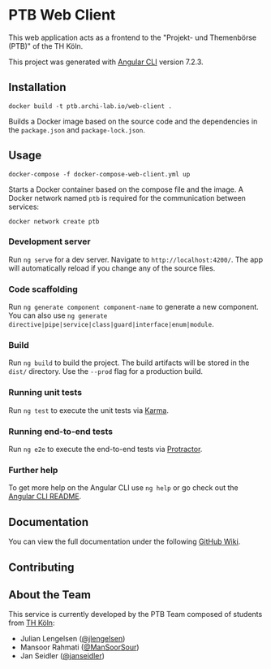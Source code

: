 # PTB Web Client
This web application acts as a frontend to the "Projekt- und Themenbörse (PTB)" of the TH Köln.

This project was generated with [Angular CLI](https://github.com/angular/angular-cli) version 7.2.3.

## Installation
```
docker build -t ptb.archi-lab.io/web-client .
```
Builds a Docker image based on the source code and the dependencies in the `package.json` and `package-lock.json`.

## Usage
```
docker-compose -f docker-compose-web-client.yml up
```
Starts a Docker container based on the compose file and the image. A Docker network named `ptb` is required for the communication between services:
```
docker network create ptb
```

### Development server

Run `ng serve` for a dev server. Navigate to `http://localhost:4200/`. The app will automatically reload if you change any of the source files.

### Code scaffolding

Run `ng generate component component-name` to generate a new component. You can also use `ng generate directive|pipe|service|class|guard|interface|enum|module`.

### Build

Run `ng build` to build the project. The build artifacts will be stored in the `dist/` directory. Use the `--prod` flag for a production build.

### Running unit tests

Run `ng test` to execute the unit tests via [Karma](https://karma-runner.github.io).

### Running end-to-end tests

Run `ng e2e` to execute the end-to-end tests via [Protractor](http://www.protractortest.org/).

### Further help

To get more help on the Angular CLI use `ng help` or go check out the [Angular CLI README](https://github.com/angular/angular-cli/blob/master/README.md).

## Documentation
You can view the full documentation under the following [GitHub Wiki](https://github.com/Archi-Lab/ptb-documentation/wiki).

## Contributing

## About the Team
This service is currently developed by the PTB Team composed of students from [TH Köln](https://www.th-koeln.de/):

- Julian Lengelsen ([@jlengelsen](https://github.com/jlengelsen))
- Mansoor Rahmati ([@ManSoorSour](https://github.com/ManSoorSour))
- Jan Seidler ([@janseidler](https://github.com/janseidler))
